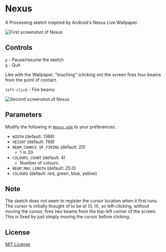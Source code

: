 # Nexus
A Processing sketch inspired by Android's Nexus Live Wallpaper.

![First screenshot of Nexus](https://github.com/adjl/Nexus/raw/master/img/screenshot0.png)

## Controls
`p` - Pause/resume the sketch  
`q` - Quit

Like with the Wallpaper, "touching" (clicking on) the screen fires four beams from the point of contact.

`left-click` - Fire beams

![Second screenshot of Nexus](https://github.com/adjl/Nexus/raw/master/img/screenshot1.png)

## Parameters
Modify the following in [`Nexus.pde`](https://github.com/adjl/Nexus/raw/master/Nexus.pde) to your preferences:
- `WIDTH` (default: 1366)
- `HEIGHT` (default: 768)
- `BEAM_CHANCE_OF_FIRING` (default: 20)
  - 1 in 20
- `COLOURS_COUNT` (default: 4)
  - Number of colours
- `BEAM_MAX_LENGTH` (default: 25.0)
- `COLOURS` (default: red, green, blue, yellow)

## Note
The sketch does not seem to register the cursor location when it first runs.
The cursor is initially thought of to be at (0, 0), so left-clicking, without moving the cursor, fires two beams from the top-left corner of the screen.
This is fixed by just simply moving the cursor before clicking.

## License
[MIT License](https://github.com/adjl/Nexus/raw/master/LICENSE)
